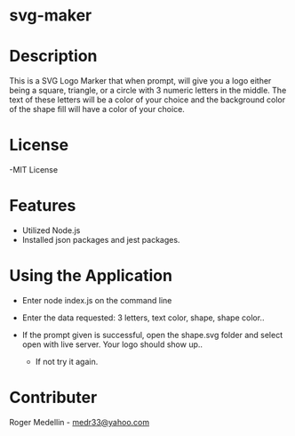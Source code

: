 # svg-maker

# Description

This is a SVG Logo Marker that when prompt, will give you a logo 
either being a square, triangle, or a circle with 3 numeric letters 
in the middle. The text of these letters will be a color of your 
choice and the background color of the shape fill will have a color of 
your choice.

# License 

-MIT License

# Features

- Utilized Node.js 
- Installed json packages and jest packages.

# Using the Application

- Enter node index.js on the command line
- Enter the data requested: 3 letters, text color, shape, shape color..
- If the prompt given is successful, open the shape.svg folder and select open 
  with live server. Your logo should show up..
  
  - If not try it again.

# Contributer
 
 Roger Medellin - medr33@yahoo.com